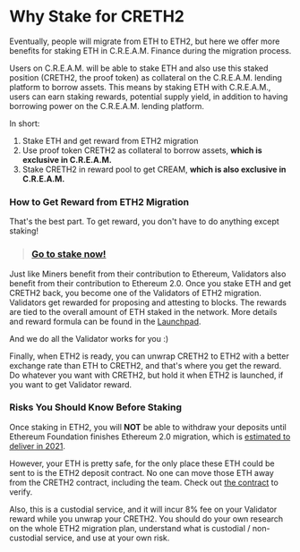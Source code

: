 # Why Stake for CRETH2

Eventually, people will migrate from ETH to ETH2, but here we offer more benefits for staking ETH in C.R.E.A.M. Finance during the migration process.

Users on C.R.E.A.M. will be able to stake ETH and also use this staked position (CRETH2, the proof token) as collateral on the C.R.E.A.M. lending platform to borrow assets. This means by staking ETH with C.R.E.A.M., users can earn staking rewards, potential supply yield, in addition to having borrowing power on the C.R.E.A.M. lending platform.

In short:

1. Stake ETH and get reward from ETH2 migration
2. Use proof token CRETH2 as collateral to borrow assets, **which is exclusive in C.R.E.A.M.**
3. Stake CRETH2 in reward pool to get CREAM, **which is also exclusive in C.R.E.A.M.**

### **How to Get Reward from ETH2 Migration**

That's the best part. To get reward, you don't have to do anything except staking!

> ### [Go to stake now!](https://classic.cream.finance/eth2/)

Just like Miners benefit from their contribution to Ethereum, Validators also benefit from their contribution to Ethereum 2.0. Once you stake ETH and get CRETH2 back, you become one of the Validators of ETH2 migration. Validators get rewarded for proposing and attesting to blocks. The rewards are tied to the overall amount of ETH staked in the network. More details and reward formula can be found in the [Launchpad](https://launchpad.ethereum.org).

And we do all the Validator works for you :)

Finally, when ETH2 is ready, you can unwrap CRETH2 to ETH2 with a better exchange rate than ETH to CRETH2, and that's where you get the reward. Do whatever you want with CRETH2, but hold it when ETH2 is launched, if you want to get Validator reward.

### **Risks You Should Know Before Staking**

Once staking in ETH2, you will **NOT** be able to withdraw your deposits until Ethereum Foundation finishes Ethereum 2.0 migration, which is [estimated to deliver in 2021](https://ethereum.org/en/eth2).

However, your ETH is pretty safe, for the only place these ETH could be sent to is the ETH2 deposit contract. No one can move those ETH away from the CRETH2 contract, including the team. Check out [the contract](https://etherscan.io/address/0xcbc1065255cbc3ab41a6868c22d1f1c573ab89fd#code) to verify.

Also, this is a custodial service, and it will incur 8% fee on your Validator reward while you unwrap your CRETH2. You should do your own research on the whole ETH2 migration plan, understand what is custodial / non-custodial service, and use at your own risk.
